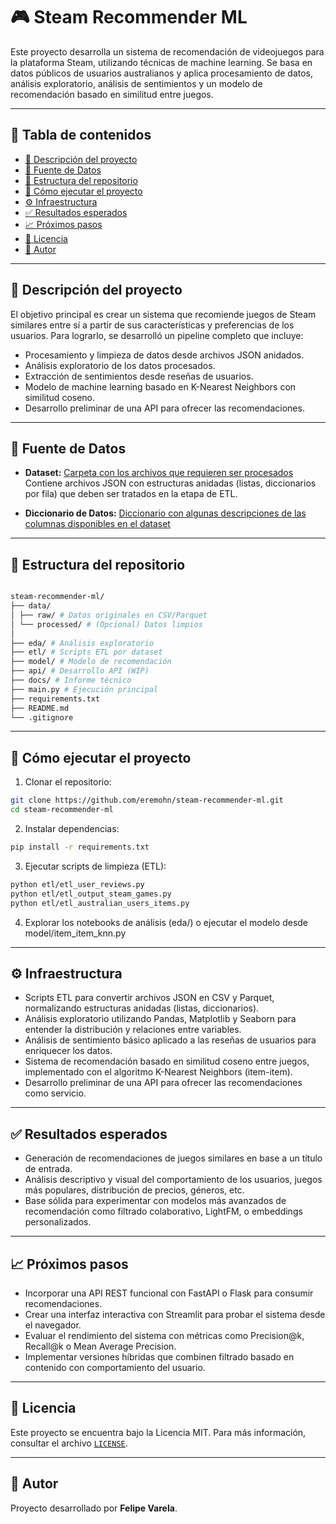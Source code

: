 # 🎮 Steam Recommender ML

Este proyecto desarrolla un sistema de recomendación de videojuegos para la plataforma Steam, utilizando técnicas de machine learning. Se basa en datos públicos de usuarios australianos y aplica procesamiento de datos, análisis exploratorio, análisis de sentimientos y un modelo de recomendación basado en similitud entre juegos.

---



## 📌 Tabla de contenidos

- [📄 Descripción del proyecto](#-descripción-del-proyecto)
- [🔗 Fuente de Datos](#-fuente-de-datos)
- [📁 Estructura del repositorio](#-estructura-del-repositorio)
- [🚀 Cómo ejecutar el proyecto](#-cómo-ejecutar-el-proyecto)
- [⚙ Infraestructura](#-infraestructura)
- [✅ Resultados esperados](#-resultados-esperados)
- [📈 Próximos pasos](#-próximos-pasos)
- [📝 Licencia](#-licencia)
- [🤝 Autor](#-autor)

---

## 📄 Descripción del proyecto

El objetivo principal es crear un sistema que recomiende juegos de Steam similares entre sí a partir de sus características y preferencias de los usuarios. Para lograrlo, se desarrolló un pipeline completo que incluye:

- Procesamiento y limpieza de datos desde archivos JSON anidados.
- Análisis exploratorio de los datos procesados.
- Extracción de sentimientos desde reseñas de usuarios.
- Modelo de machine learning basado en K-Nearest Neighbors con similitud coseno.
- Desarrollo preliminar de una API para ofrecer las recomendaciones.

---

## 🔗 Fuente de Datos

- **Dataset:** [Carpeta con los archivos que requieren ser procesados](https://drive.google.com/drive/folders/1HqBG2-sUkz_R3h1dZU5F2uAzpRn7BSpj)  
  Contiene archivos JSON con estructuras anidadas (listas, diccionarios por fila) que deben ser tratados en la etapa de ETL.

- **Diccionario de Datos:** [Diccionario con algunas descripciones de las columnas disponibles en el dataset](https://docs.google.com/spreadsheets/d/1-t9HLzLHIGXvliq56UE_gMaWBVTPfrlTf2D9uAtLGrk/edit?usp=drive_link)

---

## 📁 Estructura del repositorio
```bash

steam-recommender-ml/
├── data/
│ ├── raw/ # Datos originales en CSV/Parquet
│ └── processed/ # (Opcional) Datos limpios
│
├── eda/ # Análisis exploratorio
├── etl/ # Scripts ETL por dataset
├── model/ # Modelo de recomendación
├── api/ # Desarrollo API (WIP)
├── docs/ # Informe técnico
├── main.py # Ejecución principal
├── requirements.txt
├── README.md
└── .gitignore
```

---

## 🚀 Cómo ejecutar el proyecto

1. Clonar el repositorio:

```bash
git clone https://github.com/eremohn/steam-recommender-ml.git
cd steam-recommender-ml
```

2. Instalar dependencias:

```bash
pip install -r requirements.txt
```
3. Ejecutar scripts de limpieza (ETL):

```bash
python etl/etl_user_reviews.py
python etl/etl_output_steam_games.py
python etl/etl_australian_users_items.py
```

4. Explorar los notebooks de análisis (eda/) o ejecutar el modelo desde model/item_item_knn.py


---

## ⚙ Infraestructura



- Scripts ETL para convertir archivos JSON en CSV y Parquet, normalizando estructuras anidadas (listas, diccionarios).
- Análisis exploratorio utilizando Pandas, Matplotlib y Seaborn para entender la distribución y relaciones entre variables.
- Análisis de sentimiento básico aplicado a las reseñas de usuarios para enriquecer los datos.
- Sistema de recomendación basado en similitud coseno entre juegos, implementado con el algoritmo K-Nearest Neighbors (item-item).
- Desarrollo preliminar de una API para ofrecer las recomendaciones como servicio.

---

## ✅ Resultados esperados

- Generación de recomendaciones de juegos similares en base a un título de entrada.
- Análisis descriptivo y visual del comportamiento de los usuarios, juegos más populares, distribución de precios, géneros, etc.
- Base sólida para experimentar con modelos más avanzados de recomendación como filtrado colaborativo, LightFM, o embeddings personalizados.

---

## 📈 Próximos pasos

- Incorporar una API REST funcional con FastAPI o Flask para consumir recomendaciones.
- Crear una interfaz interactiva con Streamlit para probar el sistema desde el navegador.
- Evaluar el rendimiento del sistema con métricas como Precision@k, Recall@k o Mean Average Precision.
- Implementar versiones híbridas que combinen filtrado basado en contenido con comportamiento del usuario.

---

## 📝 Licencia

Este proyecto se encuentra bajo la Licencia MIT. Para más información, consultar el archivo [`LICENSE`](./LICENSE).

---

## 🤝 Autor

Proyecto desarrollado por **Felipe Varela**.
